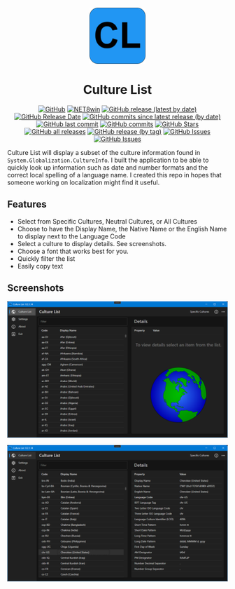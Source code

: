 <p align="center">
  <a target="_blank" rel="noopener noreferrer">
    <img width="128" src="https://github.com/Timthreetwelve/CultureList/blob/main/Images/CL.png?raw=true" alt="Culture List logo">
  </a>
</p>
<h1 align="center">
  Culture List
</h1>

<div align="center">
  
[![GitHub](https://img.shields.io/github/license/Timthreetwelve/CultureList?style=plastic&color=seagreen)](https://github.com/Timthreetwelve/CultureList/blob/main/LICENSE)
[![NET8win](https://img.shields.io/badge/.NET-8.0--Windows-blueviolet?style=plastic)](https://dotnet.microsoft.com/en-us/download) 
[![GitHub release (latest by date)](https://img.shields.io/github/v/release/Timthreetwelve/CultureList?style=plastic)](https://github.com/Timthreetwelve/CultureList/releases/latest) 
[![GitHub Release Date](https://img.shields.io/github/release-date/timthreetwelve/CultureList?style=plastic&color=orange)](https://github.com/Timthreetwelve/CultureList/releases/latest) 
[![GitHub commits since latest release (by date)](https://img.shields.io/github/commits-since/timthreetwelve/CultureList/latest?style=plastic)](https://github.com/Timthreetwelve/CultureList/commits/main)
[![GitHub last commit](https://img.shields.io/github/last-commit/timthreetwelve/CultureList?style=plastic)](https://github.com/Timthreetwelve/CultureList/commits/main)
[![GitHub commits](https://img.shields.io/github/commit-activity/m/timthreetwelve/CultureList?style=plastic)](https://github.com/Timthreetwelve/CultureList/commits/main)
[![GitHub Stars](https://img.shields.io/github/stars/timthreetwelve/CultureList?style=plastic&color=goldenrod&logo=github)](https://docs.github.com/en/get-started/exploring-projects-on-github/saving-repositories-with-stars)
[![GitHub all releases](https://img.shields.io/github/downloads/Timthreetwelve/CultureList/total?style=plastic&label=total%20downloads&color=teal)](https://github.com/Timthreetwelve/CultureList/releases) 
[![GitHub release (by tag)](https://img.shields.io/github/downloads/timthreetwelve/CultureList/latest/total?style=plastic&color=2196F3&label=downloads%20latest%20version)](https://github.com/Timthreetwelve/CultureList/releases/latest)
[![GitHub Issues](https://img.shields.io/github/issues/timthreetwelve/CultureList?style=plastic&color=orangered)](https://github.com/Timthreetwelve/CultureList/issues)
[![GitHub Issues](https://img.shields.io/github/issues-closed/timthreetwelve/CultureList?style=plastic&color=slateblue)](https://github.com/Timthreetwelve/CultureList/issues)

</div>

Culture List will display a subset of the culture information found in `System.Globalization.CultureInfo`. I built the application to be able to quickly look up information such as date and number formats and the correct local spelling of a language name. I created this repo in hopes that someone  working on localization might find it useful.

## Features
- Select from Specific Cultures, Neutral Cultures, or All Cultures
- Choose to have the Display Name, the Native Name or the English Name to display next to the Language Code
- Select a culture to display details. See screenshots.
- Choose a font that works best for you.
- Quickly filter the list
- Easily copy text

## Screenshots

![](https://github.com/Timthreetwelve/CultureList/blob/main/Images/CultureList_1.png)

![](https://github.com/Timthreetwelve/CultureList/blob/main/Images/CultureList_2.png)
